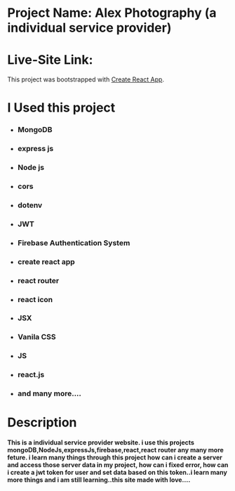 # Project Name: Alex Photography (a individual service provider)

# Live-Site Link: 

This project was bootstrapped with [Create React App](https://github.com/facebook/create-react-app).

# I Used this project
* ### MongoDB
* ### express js
* ### Node js
* ### cors
* ### dotenv
* ### JWT
* ### Firebase Authentication System
* ### create react app
* ### react router
* ### react icon
* ### JSX
* ### Vanila CSS
* ### JS
* ### react.js
* ### and many more....

# Description

#### This is  a individual service provider website. i use this projects mongoDB,NodeJs,expressJs,firebase,react,react router any many more feture. i learn many things through this project how can i create a server and access those server data in my project, how can i fixed error, how can i create a jwt token for user and set data based on this token..i learn many more things and i am still learning..this site made with love....
